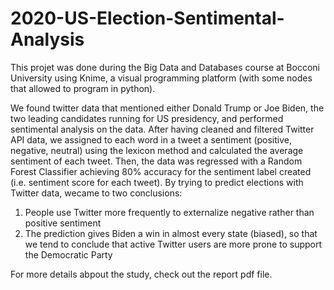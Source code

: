 # 2020-US-Election-Sentimental-Analysis

This projet was done during the Big Data and Databases course at Bocconi University using Knime, a visual programming platform (with some nodes that allowed to program in python).

We found twitter data that mentioned either Donald Trump or Joe Biden, the two leading candidates running for US presidency, and performed sentimental analysis on the data. After having cleaned and filtered Twitter API data, we assigned to each word in a tweet a sentiment (positive, negative, neutral) using the lexicon method and calculated the average sentiment of each tweet. Then, the data was regressed with a Random Forest Classifier achieving 80% accuracy for the sentiment label created (i.e. sentiment score for each tweet). By trying to predict elections with Twitter data, wecame to two conclusions:

1. People use Twitter more frequently to externalize negative rather than positive sentiment
2. The prediction gives Biden a win in almost every state (biased), so that we tend to conclude that active Twitter users are more prone to support the Democratic Party

For more details abpout the study, check out the report pdf file.
